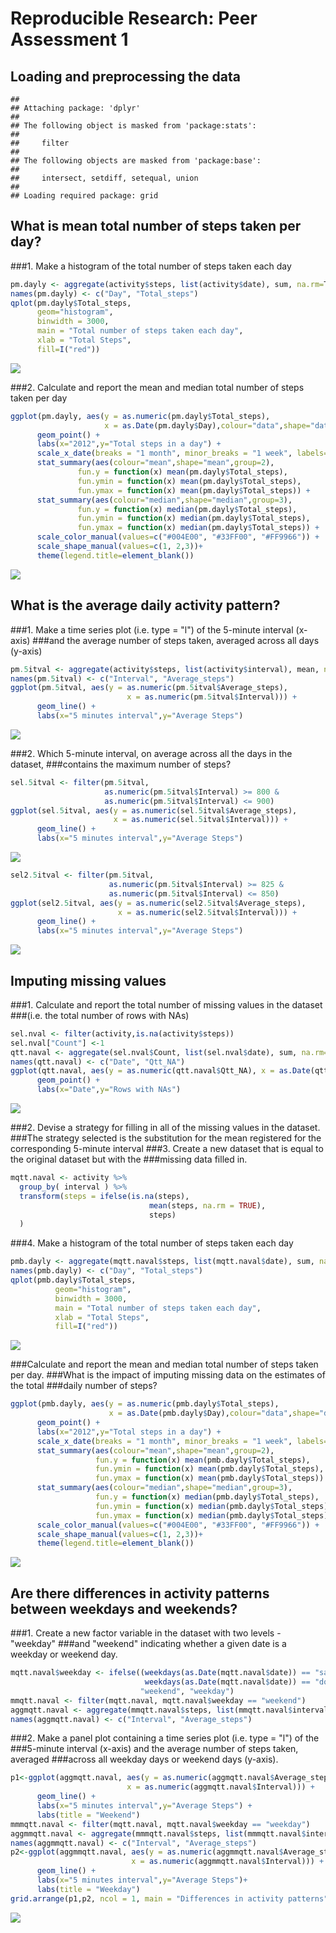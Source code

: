 # Reproducible Research: Peer Assessment 1


## Loading and preprocessing the data



```
## 
## Attaching package: 'dplyr'
## 
## The following object is masked from 'package:stats':
## 
##     filter
## 
## The following objects are masked from 'package:base':
## 
##     intersect, setdiff, setequal, union
## 
## Loading required package: grid
```
## What is mean total number of steps taken per day?

###1. Make a histogram of the total number of steps taken each day

```r
pm.dayly <- aggregate(activity$steps, list(activity$date), sum, na.rm=T)
names(pm.dayly) <- c("Day", "Total_steps")
qplot(pm.dayly$Total_steps,
      geom="histogram",
      binwidth = 3000,  
      main = "Total number of steps taken each day", 
      xlab = "Total Steps",  
      fill=I("red"))
```

![](PA1_template_files/figure-html/HISTOGRAM-1.png) 

###2. Calculate and report the mean and median total number of steps taken per day


```r
ggplot(pm.dayly, aes(y = as.numeric(pm.dayly$Total_steps), 
                     x = as.Date(pm.dayly$Day),colour="data",shape="data",group=1 )) + 
      geom_point() +
      labs(x="2012",y="Total steps in a day") +
      scale_x_date(breaks = "1 month", minor_breaks = "1 week", labels=date_format("%B")) +
      stat_summary(aes(colour="mean",shape="mean",group=2),
               fun.y = function(x) mean(pm.dayly$Total_steps), 
               fun.ymin = function(x) mean(pm.dayly$Total_steps), 
               fun.ymax = function(x) mean(pm.dayly$Total_steps)) +     
      stat_summary(aes(colour="median",shape="median",group=3),
               fun.y = function(x) median(pm.dayly$Total_steps), 
               fun.ymin = function(x) median(pm.dayly$Total_steps), 
               fun.ymax = function(x) median(pm.dayly$Total_steps)) +
      scale_color_manual(values=c("#004E00", "#33FF00", "#FF9966")) +
      scale_shape_manual(values=c(1, 2,3))+
      theme(legend.title=element_blank())
```

![](PA1_template_files/figure-html/MEANANDMEDIAN-1.png) 

## What is the average daily activity pattern?

###1. Make a time series plot (i.e. type = "l") of the 5-minute interval (x-axis)
###and the average number of steps taken, averaged across all days (y-axis)

```r
pm.5itval <- aggregate(activity$steps, list(activity$interval), mean, na.rm=T)
names(pm.5itval) <- c("Interval", "Average_steps")
ggplot(pm.5itval, aes(y = as.numeric(pm.5itval$Average_steps), 
                          x = as.numeric(pm.5itval$Interval))) + 
      geom_line() +
      labs(x="5 minutes interval",y="Average Steps")
```

![](PA1_template_files/figure-html/TIMESERIE-1.png) 

###2. Which 5-minute interval, on average across all the days in the dataset,
###contains the maximum number of steps?

```r
sel.5itval <- filter(pm.5itval, 
                     as.numeric(pm.5itval$Interval) >= 800 & 
                     as.numeric(pm.5itval$Interval) <= 900)
ggplot(sel.5itval, aes(y = as.numeric(sel.5itval$Average_steps), 
                       x = as.numeric(sel.5itval$Interval))) + 
      geom_line() +
      labs(x="5 minutes interval",y="Average Steps")
```

![](PA1_template_files/figure-html/WHICH5MINUTE-1.png) 

```r
sel2.5itval <- filter(pm.5itval, 
                      as.numeric(pm.5itval$Interval) >= 825 & 
                      as.numeric(pm.5itval$Interval) <= 850)
ggplot(sel2.5itval, aes(y = as.numeric(sel2.5itval$Average_steps), 
                        x = as.numeric(sel2.5itval$Interval))) + 
      geom_line() +
      labs(x="5 minutes interval",y="Average Steps")
```

![](PA1_template_files/figure-html/WHICH5MINUTE-2.png) 


## Imputing missing values

###1. Calculate and report the total number of missing values in the dataset
###(i.e. the total number of rows with NAs)

```r
sel.nval <- filter(activity,is.na(activity$steps))
sel.nval["Count"] <-1
qtt.naval <- aggregate(sel.nval$Count, list(sel.nval$date), sum, na.rm=F)
names(qtt.naval) <- c("Date", "Qtt_NA")
ggplot(qtt.naval, aes(y = as.numeric(qtt.naval$Qtt_NA), x = as.Date(qtt.naval$Date))) + 
      geom_point() +
      labs(x="Date",y="Rows with NAs")
```

![](PA1_template_files/figure-html/withNAs-1.png) 


###2. Devise a strategy for filling in all of the missing values in the dataset.
###The strategy selected is the substitution for the mean registered for the corresponding 5-minute interval
###3. Create a new dataset that is equal to the original dataset but with the
###missing data filled in.

```r
mqtt.naval <- activity %>% 
  group_by( interval ) %>%
  transform(steps = ifelse(is.na(steps), 
                               mean(steps, na.rm = TRUE), 
                               steps)
  )
```

###4. Make a histogram of the total number of steps taken each day

```r
pmb.dayly <- aggregate(mqtt.naval$steps, list(mqtt.naval$date), sum, na.rm=T)
names(pmb.dayly) <- c("Day", "Total_steps")
qplot(pmb.dayly$Total_steps,
          geom="histogram",
          binwidth = 3000,  
          main = "Total number of steps taken each day", 
          xlab = "Total Steps",  
          fill=I("red"))
```

![](PA1_template_files/figure-html/2ndHISTOGRAM-1.png) 

###Calculate and report the mean and median total number of steps taken per day.
###What is the impact of imputing missing data on the estimates of the total
###daily number of steps?

```r
ggplot(pmb.dayly, aes(y = as.numeric(pmb.dayly$Total_steps), 
                      x = as.Date(pmb.dayly$Day),colour="data",shape="data",group=1 )) + 
      geom_point() +
      labs(x="2012",y="Total steps in a day") +
      scale_x_date(breaks = "1 month", minor_breaks = "1 week", labels=date_format("%B")) +
      stat_summary(aes(colour="mean",shape="mean",group=2),
                   fun.y = function(x) mean(pmb.dayly$Total_steps), 
                   fun.ymin = function(x) mean(pmb.dayly$Total_steps), 
                   fun.ymax = function(x) mean(pmb.dayly$Total_steps)) +     
      stat_summary(aes(colour="median",shape="median",group=3),
                   fun.y = function(x) median(pmb.dayly$Total_steps), 
                   fun.ymin = function(x) median(pmb.dayly$Total_steps), 
                   fun.ymax = function(x) median(pmb.dayly$Total_steps)) +
      scale_color_manual(values=c("#004E00", "#33FF00", "#FF9966")) +
      scale_shape_manual(values=c(1, 2,3))+
      theme(legend.title=element_blank())
```

![](PA1_template_files/figure-html/2ndMEANMEDIAN-1.png) 

## Are there differences in activity patterns between weekdays and weekends?
###1. Create a new factor variable in the dataset with two levels - "weekday"
###and "weekend" indicating whether a given date is a weekday or weekend day.

```r
mqtt.naval$weekday <- ifelse((weekdays(as.Date(mqtt.naval$date)) == "sábado" | 
                              weekdays(as.Date(mqtt.naval$date)) == "domingo"), 
                             "weekend", "weekday")
mmqtt.naval <- filter(mqtt.naval, mqtt.naval$weekday == "weekend")
aggmqtt.naval <- aggregate(mmqtt.naval$steps, list(mmqtt.naval$interval), mean, na.rm=T)
names(aggmqtt.naval) <- c("Interval", "Average_steps")
```

###2. Make a panel plot containing a time series plot (i.e. type = "l") of the
###5-minute interval (x-axis) and the average number of steps taken, averaged
###across all weekday days or weekend days (y-axis).

```r
p1<-ggplot(aggmqtt.naval, aes(y = as.numeric(aggmqtt.naval$Average_steps), 
                          x = as.numeric(aggmqtt.naval$Interval))) + 
      geom_line() +
      labs(x="5 minutes interval",y="Average Steps") +
      labs(title = "Weekend")
mmmqtt.naval <- filter(mqtt.naval, mqtt.naval$weekday == "weekday")
aggmmqtt.naval <- aggregate(mmmqtt.naval$steps, list(mmmqtt.naval$interval), mean, na.rm=T)
names(aggmmqtt.naval) <- c("Interval", "Average_steps")
p2<-ggplot(aggmmqtt.naval, aes(y = as.numeric(aggmmqtt.naval$Average_steps), 
                           x = as.numeric(aggmmqtt.naval$Interval))) + 
      geom_line() +
      labs(x="5 minutes interval",y="Average Steps")+
      labs(title = "Weekday")
grid.arrange(p1,p2, ncol = 1, main = "Differences in activity patterns")
```

![](PA1_template_files/figure-html/PLOTWEEKDAYS-1.png) 

